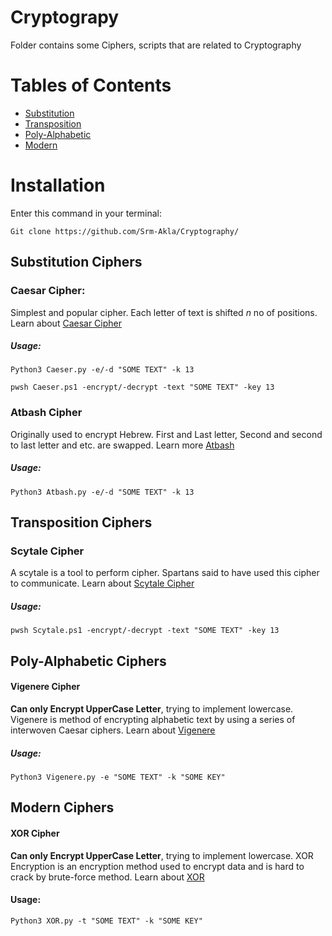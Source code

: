 # Cryptograpy
Folder contains some Ciphers, scripts that are related to Cryptography

# Tables of Contents
- [Substitution](https://github.com/Srm-Akla/Cryptography/tree/main/Substitution_Ciphers)
- [Transposition](https://github.com/Srm-Akla/Cryptography/tree/main/Transposition_Ciphers)
- [Poly-Alphabetic](https://github.com/Srm-Akla/Cryptography/tree/main/Poly-Alphabetic_Ciphers)
- [Modern](https://github.com/Srm-Akla/Cryptography/tree/main/Modern_Ciphers)

# Installation
Enter this command in your terminal:

    Git clone https://github.com/Srm-Akla/Cryptography/

## Substitution Ciphers

### Caesar Cipher:
Simplest and popular cipher. Each letter of text is shifted *n* no of positions. Learn about [Caesar Cipher](https://en.wikipedia.org/wiki/Caesar_cipher)

##### Usage: 

    Python3 Caeser.py -e/-d "SOME TEXT" -k 13

    pwsh Caeser.ps1 -encrypt/-decrypt -text "SOME TEXT" -key 13

### Atbash Cipher
Originally used to encrypt Hebrew. First and Last letter, Second and second to last letter and etc. are swapped. Learn more [Atbash](https://en.wikipedia.org/wiki/Atbash)

##### Usage: 
    
    Python3 Atbash.py -e/-d "SOME TEXT" -k 13

## Transposition Ciphers

### Scytale Cipher
A scytale is a tool to perform cipher. Spartans said to have used this cipher to communicate. Learn about [Scytale Cipher](https://en.wikipedia.org/wiki/Scytale)

##### Usage: 
    
    pwsh Scytale.ps1 -encrypt/-decrypt -text "SOME TEXT" -key 13

## Poly-Alphabetic Ciphers

#### Vigenere Cipher
**Can only Encrypt UpperCase Letter**, trying to implement lowercase. Vigenere is method of encrypting alphabetic text by using a series of interwoven Caesar ciphers. Learn about [Vigenere](https://en.wikipedia.org/wiki/Vigen%C3%A8re_cipher)

##### Usage: 
    
    Python3 Vigenere.py -e "SOME TEXT" -k "SOME KEY"

## Modern Ciphers

#### XOR Cipher
**Can only Encrypt UpperCase Letter**, trying to implement lowercase. XOR Encryption is an encryption method used to encrypt data and is hard to crack by brute-force method. Learn about [XOR](https://en.wikipedia.org/wiki/XOR_cipher)

#### Usage:

    Python3 XOR.py -t "SOME TEXT" -k "SOME KEY"
